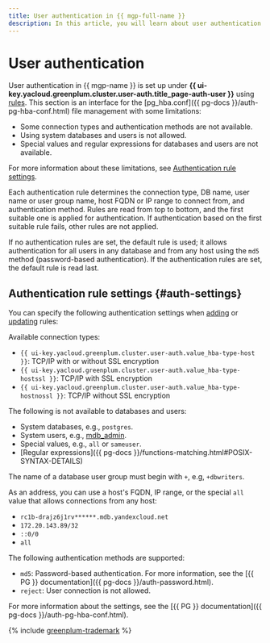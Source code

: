 ```yaml
---
title: User authentication in {{ mgp-full-name }}
description: In this article, you will learn about user authentication in {{ mgp-name }} and how to configure authentication rules.
---
```


# User authentication

User authentication in {{ mgp-name }} is set up under **{{ ui-key.yacloud.greenplum.cluster.user-auth.title_page-auth-user }}** using [rules](../operations/user-auth-rules.md). This section is an interface for the [pg_hba.conf]({{ pg-docs }}/auth-pg-hba-conf.html) file management with some limitations:

* Some connection types and authentication methods are not available.
* Using system databases and users is not allowed.
* Special values and regular expressions for databases and users are not available.

For more information about these limitations, see [Authentication rule settings](#auth-settings).

Each authentication rule determines the connection type, DB name, user name or user group name, host FQDN or IP range to connect from, and authentication method. Rules are read from top to bottom, and the first suitable one is applied for authentication. If authentication based on the first suitable rule fails, other rules are not applied.

If no authentication rules are set, the default rule is used; it allows authentication for all users in any database and from any host using the `md5` method (password-based authentication). If the authentication rules are set, the default rule is read last.

## Authentication rule settings {#auth-settings}

You can specify the following authentication settings when [adding](../operations/user-auth-rules.md#add-rules) or [updating](../operations/user-auth-rules.md#edit-rules) rules:

Available connection types:

* `{{ ui-key.yacloud.greenplum.cluster.user-auth.value_hba-type-host }}`: TCP/IP with or without SSL encryption
* `{{ ui-key.yacloud.greenplum.cluster.user-auth.value_hba-type-hostssl }}`: TCP/IP with SSL encryption
* `{{ ui-key.yacloud.greenplum.cluster.user-auth.value_hba-type-hostnossl }}`: TCP/IP without SSL encryption

The following is not available to databases and users:

* System databases, e.g., `postgres`.
* System users, e.g., [mdb_admin](cluster-users.md#mdb_admin).
* Special values, e.g., `all` or `sameuser`.
* [Regular expressions]({{ pg-docs }}/functions-matching.html#POSIX-SYNTAX-DETAILS)

The name of a database user group must begin with `+`, e.g, `+dbwriters`.

As an address, you can use a host's FQDN, IP range, or the special `all` value that allows connections from any host:

* `rc1b-drajz6j1rv******.mdb.yandexcloud.net`
* `172.20.143.89/32`
* `::0/0`
* `all`

The following authentication methods are supported:

* `md5`: Password-based authentication. For more information, see the [{{ PG }} documentation]({{ pg-docs }}/auth-password.html).
* `reject`: User connection is not allowed.

For more information about the settings, see the [{{ PG }} documentation]({{ pg-docs }}/auth-pg-hba-conf.html).

{% include [greenplum-trademark](../../_includes/mdb/mgp/trademark.md) %}
